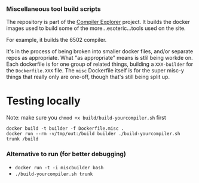 ### Miscellaneous tool build scripts

The repository is part of the [Compiler Explorer](https://godbolt.org/) project. It builds
the docker images used to build some of the more...esoteric...tools used on the site.

For example, it builds the 6502 compiler.

It's in the process of being broken into smaller docker files, and/or separate repos as appropriate.
What "as appropriate" means is stlil being workde on. Each dockerfile is for one group of related
things, building a `XXX-builder` for the `Dockerfile.XXX` file. The `misc` Dockerfile itself is
for the super misc-y things that really only are one-off, though that's still being split up.

# Testing locally

Note: make sure you `chmod +x build/build-yourcompiler.sh` first

```
docker build -t builder -f Dockerfile.misc .
docker run --rm -v/tmp/out:/build builder ./build-yourcompiler.sh trunk /build
```

### Alternative to run (for better debugging)

* `docker run -t -i miscbuilder bash`
* `./build-yourcompiler.sh trunk`
